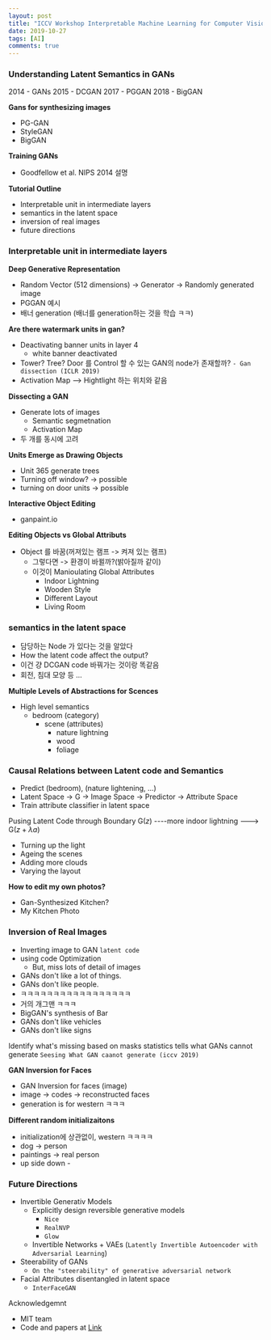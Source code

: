 ```yaml
---
layout: post
title: "ICCV Workshop Interpretable Machine Learning for Computer Vision Summary - (3)"
date: 2019-10-27
tags: [AI]
comments: true
---
```

### Understanding Latent Semantics in GANs

2014 - GANs
2015 - DCGAN
2017 - PGGAN
2018 - BigGAN

**Gans for synthesizing images**
- PG-GAN
- StyleGAN
- BigGAN

**Training GANs**
- Goodfellow et al. NIPS 2014 설명

**Tutorial Outline**
- Interpretable unit in intermediate layers
- semantics in the latent space
- inversion of real images
- future directions

### Interpretable unit in intermediate layers

**Deep Generative Representation**
- Random Vector (512 dimensions) -> Generator -> Randomly generated image
- PGGAN 예시
- 배너 generation (배너를 generation하는 것을 학습 ㅋㅋ)

**Are there watermark units in gan?**
- Deactivating banner units in layer 4
  - white banner deactivated
- Tower? Tree? Door 를 Control 할 수 있는 GAN의 node가 존재할까?
`- Gan dissection (ICLR 2019)`
- Activation Map --> Hightlight 하는 위치와 같음

**Dissecting a GAN**
- Generate lots of images
  - Semantic segmetnation
  - Activation Map
- 두 개를 동시에 고려

**Units Emerge as Drawing Objects**
- Unit 365 generate trees
- Turning off window? -> possible
- turning on door units -> possible

**Interactive Object Editing**
- ganpaint.io

**Editing Objects vs Global Attributs**
- Object 를 바꿈(꺼져있는 램프 -> 켜져 있는 램프)
  - 그렇다면 -> 환경이 바뀔까?(밝아질까 같이)
  - 이것이 Manioulating Global Attributes
    - Indoor Lightning
    - Wooden Style
    - Different Layout
    - Living Room

### semantics in the latent space
- 담당하는 Node 가 있다는 것을 알았다
- How the latent code affect the output?
- 이건 걍 DCGAN code 바꿔가는 것이랑 똑같음
- 회전, 침대 모양 등 ...

**Multiple Levels of Abstractions for Scences**
- High level semantics
  - bedroom (category)
    - scene (attributes)
      - nature lightning
      - wood
      - foliage

### Causal Relations between Latent code and Semantics
- Predict (bedroom), (nature lightening, ...)
- Latent Space -> G -> Image Space -> Predictor -> Attribute Space 
- Train attribute classifier in latent space

Pusing Latent Code through Boundary
G($z$) ----more indoor lightning ---> G($z+\lambda a$)

- Turning up the light
- Ageing the scenes
- Adding more clouds
- Varying the layout

**How to edit my own photos?**
- Gan-Synthesized Kitchen?
- My Kitchen Photo

### Inversion of Real Images
- Inverting image to GAN `latent code`
- using code Optimization 
  - But, miss lots of detail of images
- GANs don't like a lot of things.
- GANs don't like people.
- ㅋㅋㅋㅋㅋㅋㅋㅋㅋㅋㅋㅋㅋㅋㅋㅋㅋ
- 거의 개그맨 ㅋㅋㅋ
- BigGAN's synthesis of Bar
- GANs don't like vehicles
- GANs don't like signs

Identify what's missing based on masks
statistics tells what GANs cannot generate
`Seesing What GAN caanot generate (iccv 2019)`

**GAN Inversion for Faces**
- GAN Inversion for faces (image)
- image -> codes -> reconstructed faces
- generation is for western ㅋㅋㅋ

**Different random initializaitons**
- initialization에 상관없이, western ㅋㅋㅋㅋ
- dog -> person
- paintings -> real person
- up side down -

### Future Directions
- Invertible Generativ Models
  - Explicitly design reversible generative models
    - `Nice`
    - `RealNVP`
    - `Glow`
  - Invertible Networks + VAEs (`Latently Invertible Autoencoder with Adversarial Learning`)
- Steerability of GANs
  - `On the "steerability" of generative adversarial network`
- Facial Attributes disentangled in latent space
  - `InterFaceGAN`

Acknowledgemnt
- MIT team
- Code and papers at [Link](http://bzhou.ie.cuhk.edu.hk)